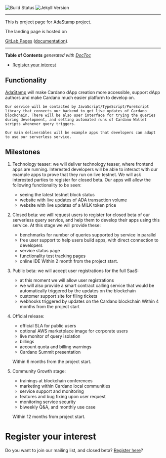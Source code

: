 ![Build Status](https://gitlab.com/pages/jekyll/badges/master/build.svg)
![Jekyll Version](https://img.shields.io/gem/v/jekyll.svg)

---
This is project page for [AdaStamp](https://cardano.ideascale.com/c/idea/414067) project.

The landing page is hosted on

[GitLab Pages](https://pages.gitlab.io) ([documentation](https://docs.gitlab.com/ce/user/project/pages/)).

---

<!-- START doctoc generated TOC please keep comment here to allow auto update -->
<!-- DON'T EDIT THIS SECTION, INSTEAD RE-RUN doctoc TO UPDATE -->
**Table of Contents**  *generated with [DocToc](https://github.com/thlorenz/doctoc)*

- [Register your interest](#register-your-interest)

<!-- END doctoc generated TOC please keep comment here to allow auto update -->

## Functionality

[AdaStamp](https://cardano.ideascale.com/c/idea/414067) will make Cardano dApp creation more accessible, support dApp authors and make Cardano much easier platform to develop on.


    Our service will be contacted by JavaScript/TypeScript/PureScript library that connects our backend to get live updates of Cardano blockchain. There will be also user interface for trying the queries during development, and setting automated runs of Cardano Wallet scripts whenever query triggers.

    Our main deliverables will be example apps that developers can adapt to use our serverless service.

## Milestones

1. Technology teaser: we will deliver technology teaser, where frontend apps are running. Interested developers will be able to interact with our example apps to prove that they run on live testnet. We will  ask interested parties to register for closed beta. Our apps will allow the following functionality to be seen:
   * seeing the latest testnet block status
   * website with live updates of ADA transaction volume
   * website with live updates of a MILK token price

2. Closed beta: we will request users to register for closed beta of our serverless query service, and help them to develop their apps using this service. At this stage we will provide these:
    * benchmarks for number of queries supported by service in parallel
    * free user support to help users build apps, with direct connection to developers
    * service status page
    * functionality test tracking pages
    * online IDE
Within 2 month from the project start.

3. Public beta: we will accept user registrations for the full SaaS:
   * at this moment we will allow user registrations
   * we will also provide a smart contract calling service that would be automatically triggered by the updates on the blockchain
   * customer support site for filing tickets
   * webhooks triggered by updates on the Cardano blockchain
Within 4 months from the project start

4. Official release:
    * official SLA for public users
    * optional AWS marketplace image for corporate users
    * live monitor of query isolation
    * billings
    * account quota and billing warnings
    * Cardano Summit presentation

   Within 6 months from the project start.

5. Community Growth stage:
   * trainings at blockchain conferences
   * marketing within Cardano local communities
   * service support and monitoring
   * features and bug fixing upon user request
   * monitoring service security
   * biweekly Q&A, and monthly use case

   Within 12 months from project start.


# Register your interest

Do you want to join our mailing list, and closed beta?
[Register here]()?
